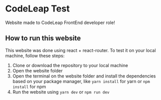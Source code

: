 # CodeLeap Test
Website made to CodeLeap FrontEnd developer role!

## How to run this website
This website was done using react + react-router. To test it on your local machine, follow these steps:
1. Clone or download the repository to your local machine
2. Open the website folder
3. Open the terminal on the website folder and install the dependencies based on your package manager, like `yarn install` for yarn or `npm install` for npm
4. Run the website using `yarn dev` or `npm run dev`
